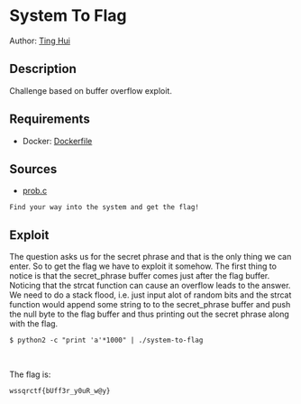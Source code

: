 # System To Flag

Author: [Ting Hui](https://github.com/ChanTingHui)

## Description

Challenge based on buffer overflow exploit.

## Requirements

- Docker: [Dockerfile](./Dockerfile)

## Sources

- [prob.c](https://github.com/ChanTingHui/wssqrctf/blob/main/reverse/System%20To%20Flag/bin/prob.c)

```
Find your way into the system and get the flag!

```

## Exploit

The question asks us for the secret phrase and that is the only thing we can enter. So to get the flag we have to exploit it somehow. The first thing to notice is that the secret_phrase buffer comes just after the flag buffer. Noticing that the strcat function can cause an overflow leads to the answer. We need to do a stack flood, i.e. just input alot of random bits and the strcat function would append some string to to the secret_phrase buffer and push the null byte to the flag buffer and thus printing out the secret phrase along with the flag.

```
$ python2 -c "print 'a'*1000" | ./system-to-flag
```

<br /> 

The flag is:

```
wssqrctf{bUff3r_y0uR_w@y}
```
